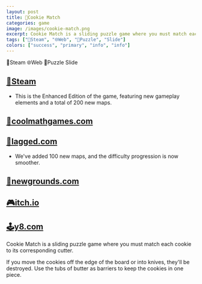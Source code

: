 ```yaml
---
layout: post
title: 🍪Cookie Match
categories: game
image: /images/cookie-match.png
excerpt: Cookie Match is a sliding puzzle game where you must match each cookie to its corresponding cutter.
tags: ["🦾Steam", "🌐Web", "🧩Puzzle", "Slide"]
colors: ["success", "primary", "info", "info"]
---
```


<span class="badge badge-success">🦾Steam</span>
<span class="badge badge-primary">🌐Web</span>
<span class="badge badge-info">🧩Puzzle</span>
<span class="badge badge-info">Slide</span>

## [🦾Steam](https://store.steampowered.com/app/2268310/Cookie_Match_Enhanced_Edition/)
- This is the Enhanced Edition of the game, featuring new gameplay elements and a total of 200 new maps.

## [🧮coolmathgames.com](https://www.coolmathgames.com/0-cookie-match)

## [🎯lagged.com](https://lagged.com/play/6069/)
- We've added 100 new maps, and the difficulty progression is now smoother.

## [🎨newgrounds.com](https://www.newgrounds.com/portal/view/865946)

## [🎮itch.io](https://sublevelgames.itch.io/cookie-match)

## [🕹️y8.com](https://y8.com/games/cookie_match)

Cookie Match is a sliding puzzle game where you must match each cookie to its corresponding cutter.

If you move the cookies off the edge of the board or into knives, they'll be destroyed. Use the tubs of butter as barriers to keep the cookies in one piece.
